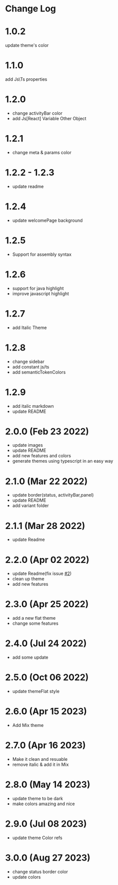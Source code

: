 # Change Log

# 1.0.2

update theme's color

# 1.1.0

add Js\Ts properties

# 1.2.0

- change activityBar color
- add Js[React] Variable Other Object

# 1.2.1

- change meta & params color

# 1.2.2 - 1.2.3

- update readme

# 1.2.4

- update welcomePage background

# 1.2.5

- Support for assembly syntax

# 1.2.6

- support for java highlight
- improve javascript highlight

# 1.2.7

- add Italic Theme

# 1.2.8

- change sidebar
- add constant js/ts
- add semanticTokenColors

# 1.2.9

- add italic markdown
- update README

# 2.0.0 (Feb 23 2022)

- update images
- update README
- add new features and colors
- generate themes using typescript in an easy way

# 2.1.0 (Mar 22 2022)

- update border(status, activityBar,panel)
- update README
- add variant folder

# 2.1.1 (Mar 28 2022)

- update Readme

# 2.2.0 (Apr 02 2022)

- update Readme(fix issue [#2](https://github.com/tal7aouy/theme/issues/2))
- clean up theme
- add new features

# 2.3.0 (Apr 25 2022)

- add a new flat theme
- change some features

# 2.4.0 (Jul 24 2022)

- add some update

# 2.5.0 (Oct 06 2022)

- update themeFlat style

# 2.6.0 (Apr 15 2023)

- Add Mix theme

# 2.7.0 (Apr 16 2023)

- Make it clean and resuable 
- remove italic & add it in Mix

# 2.8.0 (May 14 2023)

- update theme to be dark
- make colors amazing and nice
# 2.9.0 (Jul 08 2023)

- update theme Color refs

# 3.0.0 (Aug 27 2023)

- change status border color
- update colors
